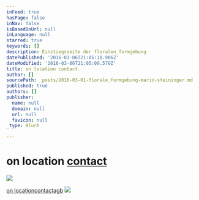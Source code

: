 ```yaml
---
inFeed: true
hasPage: false
inNav: false
isBasedOnUrl: null
inLanguage: null
starred: true
keywords: []
description: Einstiegsseite der floralen_formgebung
datePublished: '2016-03-06T21:05:10.906Z'
dateModified: '2016-03-06T21:05:09.570Z'
title: on location contact
author: []
sourcePath: _posts/2016-03-01-florale_formgebung-mario-steininger.md
published: true
authors: []
publisher:
  name: null
  domain: null
  url: null
  favicon: null
_type: Blurb

---
```

# on location [contact][0]
![](https://the-grid-user-content.s3-us-west-2.amazonaws.com/7fb94107-0fc2-4c24-9dea-9723dca3b6d8.jpg)

[on location][1][contact][2][agb][3]
![](https://the-grid-user-content.s3-us-west-2.amazonaws.com/a2763b15-2a21-4598-adb3-912b6f392133.gif)

[0]: null
[1]: https://thegrid.ai/mariosteininger/a7a1c25c-f760-4f7d-a58b-78953020024a/
[2]: https://thegrid.ai/mariosteininger/2bfded09-8e7c-4ea3-91c2-10f185c24950/
[3]: https://thegrid.ai/mariosteininger/46ab1528-8255-4867-8755-cb94b75ec158/